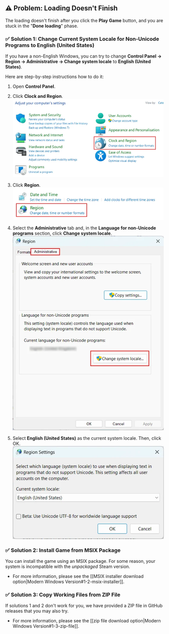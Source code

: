 
## ⚠️ Problem: Loading Doesn't Finish

The loading doesn't finish after you click the **Play Game** button, and you are stuck in the "**Done loading**" phase.

### ✅ Solution 1: Change Current System Locale for Non-Unicode Programs to English (United States)

If you have a non-English Windows, you can try to change **Control Panel → Region → Administrative → Change system locale** to **English (United States)**.

Here are step-by-step instructions how to do it:

1. Open **Control Panel**.
2. Click **Clock and Region**.<br />
    ![change-locale-1](/uploads/Modern%20Windows%20Version%20(Steam)/change-locale-1.webp)

3. Click **Region**.<br />
    ![change-locale-2](/uploads/Modern%20Windows%20Version%20(Steam)/change-locale-2.webp)

4. Select the **Administrative** tab and, in the **Language for non-Unicode programs** section, click **Change system locale**.<br />
    ![change-locale-3](/uploads/Modern%20Windows%20Version%20(Steam)/change-locale-3.webp)

5. Select **English (United States)** as the current system locale. Then, click OK.<br />
    ![change-locale-4](/uploads/Modern%20Windows%20Version%20(Steam)/change-locale-4.webp)

### ✅ Solution 2: Install Game from MSIX Package

You can install the game using an MSIX package. For some reason, your system is incompatible with the _unpackaged_ Steam version.

- For more information, please see the [[MSIX installer download option|Modern Windows Version#1-2-msix-installer]].

### ✅ Solution 3: Copy Working Files from ZIP File

If solutions 1 and 2 don't work for you, we have provided a ZIP file in GitHub releases that you may also try.

- For more information, please see the [[zip file download option|Modern Windows Version#1-3-zip-file]].
